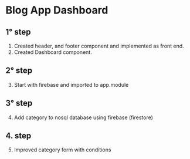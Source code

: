 # Blog App Dashboard

## 1° step

1. Created header, and footer component and implemented as front end.
2. Created Dashboard component.

## 2° step

3. Start with firebase and imported to app.module

## 3° step

4. Add category to nosql database using firebase (firestore)

## 4. step

5. Improved category form with conditions
